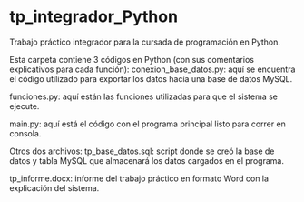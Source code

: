 # tp_integrador_Python
Trabajo práctico integrador para la cursada de programación en Python.

Esta carpeta contiene 3 códigos en Python (con sus comentarios explicativos para cada función):
conexion_base_datos.py:
aquí se encuentra el código utilizado para exportar los datos hacía una base de datos MySQL.

funciones.py:
aquí están las funciones utilizadas para que el sistema se ejecute.

main.py:
aquí está el código con el programa principal listo para correr en consola.

Otros dos archivos:
tp_base_datos.sql:
script donde se creó la base de datos y tabla MySQL que almacenará los datos cargados en el programa.

tp_informe.docx:
informe del trabajo práctico en formato Word con la explicación del sistema.
